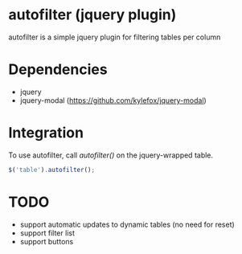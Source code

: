 # autofilter (jquery plugin)

autofilter is a simple jquery plugin for filtering tables per column

# Dependencies
* jquery
* jquery-modal (https://github.com/kylefox/jquery-modal)

# Integration
To use autofilter, call *autofilter()* on the jquery-wrapped table.  
```javascript
$('table').autofilter();
```

# TODO
* support automatic updates to dynamic tables (no need for reset)
* support filter list
* support buttons